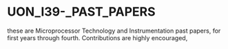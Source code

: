 # UON_I39-_PAST_PAPERS
these are Microprocessor Technology and Instrumentation past papers, for first years through fourth. Contributions are highly encouraged,
